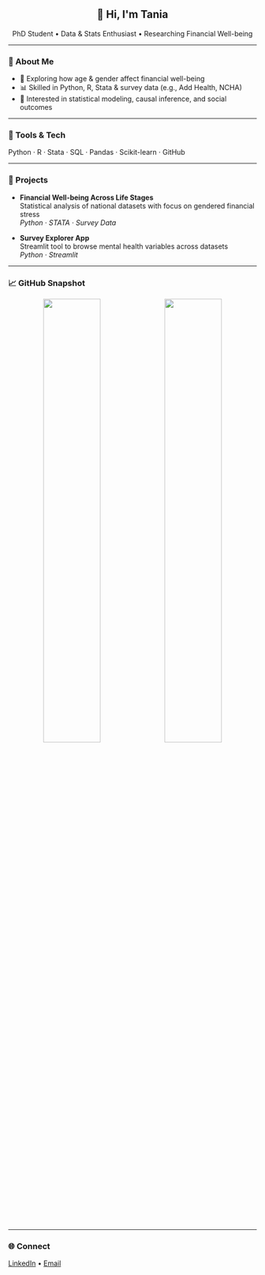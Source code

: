 <h2 align="center">👋 Hi, I'm Tania</h2>
<p align="center">PhD Student • Data & Stats Enthusiast • Researching Financial Well-being</p>

---

### 🚀 About Me

- 🔬 Exploring how age & gender affect financial well-being  
- 📊 Skilled in Python, R, Stata & survey data (e.g., Add Health, NCHA)  
- 🧠 Interested in statistical modeling, causal inference, and social outcomes  

---

### 🧰 Tools & Tech

Python · R · Stata · SQL · Pandas · Scikit-learn · GitHub

---

### 📌 Projects

- **Financial Well-being Across Life Stages**  
  Statistical analysis of national datasets with focus on gendered financial stress  
  _Python · STATA · Survey Data_

- **Survey Explorer App**  
  Streamlit tool to browse mental health variables across datasets  
  _Python · Streamlit_

---

### 📈 GitHub Snapshot

<p align="center">
  <img src="https://github-readme-stats.vercel.app/api?username=taniaakter&show_icons=false&hide_border=true&theme=calm" width="48%" />
  <img src="https://github-readme-stats.vercel.app/api/top-langs/?username=taniaakter&layout=compact&hide_border=true&theme=calm" width="48%" />
</p>

---

### 🌐 Connect

[LinkedIn](https://linkedin.com/in/taniaakter) • [Email](mailto:taniaakter@email.com)

